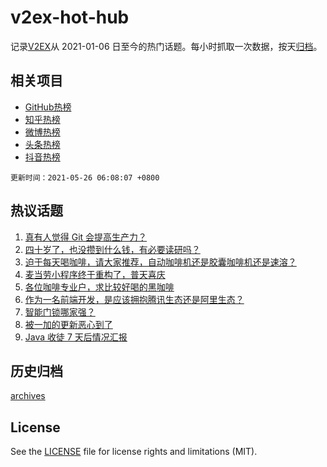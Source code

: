# v2ex-hot-hub

 记录[V2EX](https://www.v2ex.com/)从 2021-01-06 日至今的热门话题。每小时抓取一次数据，按天[归档](archives)。
 
 ## 相关项目

- [GitHub热榜](https://github.com/lonnyzhang423/github-hot-hub)
- [知乎热榜](https://github.com/lonnyzhang423/zhihu-hot-hub)
- [微博热榜](https://github.com/lonnyzhang423/weibo-hot-hub)
- [头条热榜](https://github.com/lonnyzhang423/toutiao-hot-hub)
- [抖音热榜](https://github.com/lonnyzhang423/douyin-hot-hub)


 `更新时间：2021-05-26 06:08:07 +0800`

## 热议话题

1. [真有人觉得 Git 会提高生产力？](https://www.v2ex.com/t/779029)
1. [四十岁了，也没攒到什么钱，有必要读研吗？](https://www.v2ex.com/t/778984)
1. [迫于每天喝咖啡，请大家推荐，自动咖啡机还是胶囊咖啡机还是速溶？](https://www.v2ex.com/t/779002)
1. [麦当劳小程序终于重构了，普天喜庆](https://www.v2ex.com/t/779012)
1. [各位咖啡专业户，求比较好喝的黑咖啡](https://www.v2ex.com/t/778985)
1. [作为一名前端开发，是应该拥抱腾讯生态还是阿里生态？](https://www.v2ex.com/t/779070)
1. [智能门锁哪家强？](https://www.v2ex.com/t/779053)
1. [被一加的更新恶心到了](https://www.v2ex.com/t/778993)
1. [Java 收徒 7 天后情况汇报](https://www.v2ex.com/t/779074)

## 历史归档

[archives](archives)

## License

See the [LICENSE](LICENSE) file for license rights and limitations (MIT).
